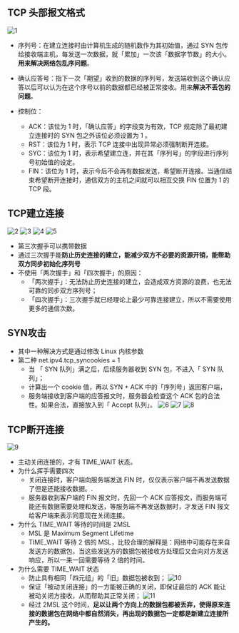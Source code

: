 ## TCP 头部报文格式
 ![1](./image/1.webp)
- 序列号：在建立连接时由计算机生成的随机数作为其初始值，通过 SYN 包传给接收端主机，每发送一次数据，就「累加」一次该「数据字节数」的大小。**用来解决网络包乱序问题**。
- 确认应答号：指下一次「期望」收到的数据的序列号，发送端收到这个确认应答以后可以认为在这个序号以前的数据都已经被正常接收。用来**解决不丢包的问题**。

- 控制位：
  - ACK：该位为 1 时，「确认应答」的字段变为有效，TCP 规定除了最初建立连接时的 SYN 包之外该位必须设置为 1 。
  - RST：该位为 1 时，表示 TCP 连接中出现异常必须强制断开连接。
  - SYC：该位为 1 时，表示希望建立连，并在其「序列号」的字段进行序列号初始值的设定。
  - FIN：该位为 1 时，表示今后不会再有数据发送，希望断开连接。当通信结束希望断开连接时，通信双方的主机之间就可以相互交换 FIN 位置为 1 的 TCP 段。

## TCP建立连接
![2](./image/2.webp)
![3](./image/3.png)
![4](./image/4.webp)
![5](./image/5.webp)
- 第三次握手可以携带数据
- 通过三次握手能**防止历史连接的建立，能减少双方不必要的资源开销，能帮助双方同步初始化序列号**
- 不使用「两次握手」和「四次握手」的原因：
  - 「两次握手」：无法防止历史连接的建立，会造成双方资源的浪费，也无法可靠的同步双方序列号；
  - 「四次握手」：三次握手就已经理论上最少可靠连接建立，所以不需要使用更多的通信次数。

## SYN攻击
- 其中一种解决方式是通过修改 Linux 内核参数
- 第二种 net.ipv4.tcp_syncookies = 1
  - 当 「 SYN 队列」满之后，后续服务器收到 SYN 包，不进入「 SYN 队列」；
  - 计算出一个 cookie 值，再以 SYN + ACK 中的「序列号」返回客户端，
  - 服务端接收到客户端的应答报文时，服务器会检查这个 ACK 包的合法性。如果合法，直接放入到「 Accept 队列」。
![6](./image/6.webp)
![7](./image/7.webp)
![8](./image/8.webp)

## TCP断开连接
![9](./image/9.webp)
- 主动关闭连接的，才有 TIME_WAIT 状态。
- 为什么挥手需要四次
  - 关闭连接时，客户端向服务端发送 FIN 时，仅仅表示客户端不再发送数据了但是还能接收数据。.
  - 服务器收到客户端的 FIN 报文时，先回一个 ACK 应答报文，而服务端可能还有数据需要处理和发送，等服务端不再发送数据时，才发送 FIN 报文给客户端来表示同意现在关闭连接。
- 为什么 TIME_WAIT 等待的时间是 2MSL
  - MSL 是 Maximum Segment Lifetime
  - TIME_WAIT 等待 2 倍的 MSL，比较合理的解释是：网络中可能存在来自发送方的数据包，当这些发送方的数据包被接收方处理后又会向对方发送响应，所以一来一回需要等待 2 倍的时间。
- 为什么需要 TIME_WAIT 状态
  - 防止具有相同「四元组」的「旧」数据包被收到；
  ![10](./image/10.webp)
  - 保证「被动关闭连接」的一方能被正确的关闭，即保证最后的 ACK 能让被动关闭方接收，从而帮助其正常关闭；
  ![11](./image/11.webp)
  - 经过 2MSL 这个时间，**足以让两个方向上的数据包都被丢弃，使得原来连接的数据包在网络中都自然消失，再出现的数据包一定都是新建立连接所产生的。**
